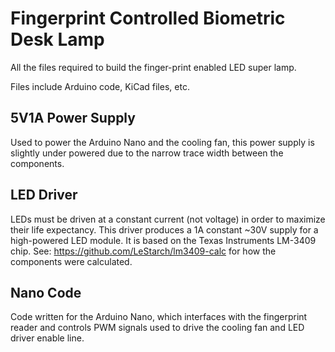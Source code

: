 # Fingerprint Controlled Biometric Desk Lamp
All the files required to build the finger-print enabled LED super lamp.

Files include Arduino code, KiCad files, etc.

## 5V1A Power Supply
Used to power the Arduino Nano and the cooling fan, this power supply is slightly under powered due to the narrow trace width between the components.

## LED Driver
LEDs must be driven at a constant current (not voltage) in order to maximize their life expectancy. This driver produces a 1A constant ~30V supply for a high-powered LED module.  It is based on the Texas Instruments LM-3409 chip.  See: https://github.com/LeStarch/lm3409-calc for how the components were calculated.

## Nano Code
Code written for the Arduino Nano, which interfaces with the fingerprint reader and controls PWM signals used to drive the cooling fan and LED driver enable line.
